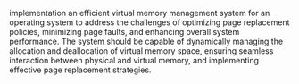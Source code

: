 implementation an efficient virtual memory management system for an operating system to address the challenges of optimizing page replacement policies, minimizing page faults, and enhancing overall system performance. The system should be capable of dynamically managing the allocation and deallocation of virtual memory space, ensuring seamless interaction between physical and virtual memory, and implementing effective page replacement strategies.
